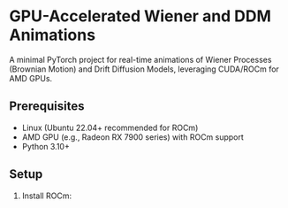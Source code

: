 # GPU-Accelerated Wiener and DDM Animations

A minimal PyTorch project for real-time animations of Wiener Processes (Brownian Motion) and Drift Diffusion Models, leveraging CUDA/ROCm for AMD GPUs.

## Prerequisites
- Linux (Ubuntu 22.04+ recommended for ROCm)
- AMD GPU (e.g., Radeon RX 7900 series) with ROCm support
- Python 3.10+

## Setup
1. Install ROCm:
